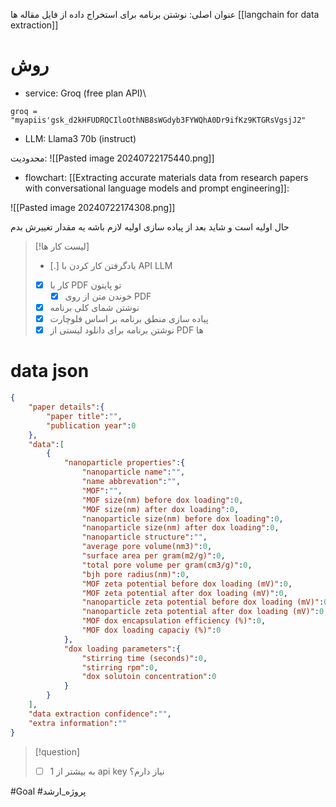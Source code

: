  عنوان اصلی:
 نوشتن برنامه برای استخراج داده از فایل مقاله ها
[[langchain for data extraction]]
# روش

- service: Groq (free plan API)\

```
groq = "myapiis'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"
```

- LLM: Llama3 70b (instruct)

محدودیت:
![[Pasted image 20240722175440.png]]


- flowchart: [[Extracting accurate materials data from research papers with conversational language models and prompt engineering]]:

![[Pasted image 20240722174308.png]]

حال اولیه است و شاید بعد از پیاده سازی اولیه لازم باشه یه مقدار تغییرش بدم



> [!لیست کار ها] 
>  - [.]  یادگرفتن کار کردن با API LLM
>  - [x] کار با PDF تو پایتون
> 	 - [x] خوندن متن از روی PDF
>  - [x] نوشتن شمای کلی برنامه
>  - [x] پیاده سازی منطق برنامه بر اساس فلوچارت
>  - [x] نوشتن برنامه برای دانلود لیستی از PDF ها



# data json 
```json
{
    "paper details":{
        "paper title":"",
        "publication year":0
    },
    "data":[
        {
            "nanoparticle properties":{
                "nanoparticle name":"",
                "name abbrevation":"",
                "MOF":"",
                "MOF size(nm) before dox loading":0,
                "MOF size(nm) after dox loading":0,
                "nanoparticle size(nm) before dox loading":0,
                "nanoparticle size(nm) after dox loading":0,
                "nanoparticle structure":"",
                "average pore volume(nm3)":0,
                "surface area per gram(m2/g)":0,
                "total pore volume per gram(cm3/g)":0,
                "bjh pore radius(nm)":0,
                "MOF zeta potential before dox loading (mV)":0,
                "MOF zeta potential after dox loading (mV)":0,
                "nanoparticle zeta potential before dox loading (mV)":0,
                "nanoparticle zeta potential after dox loading (mV)":0,
                "MOF dox encapsulation efficiency (%)":0,
                "MOF dox loading capaciy (%)":0
            },
            "dox loading parameters":{
                "stirring time (seconds)":0,
                "stirring rpm":0,
                "dox solutoin concentration":0
            }
        }
    ],
    "data extraction confidence":"",
    "extra information":""
}
```

 


> [!question] 
>- [ ] به بیشتر از 1 api key نیاز دارم؟ 

#Goal #پروژه_ارشد 